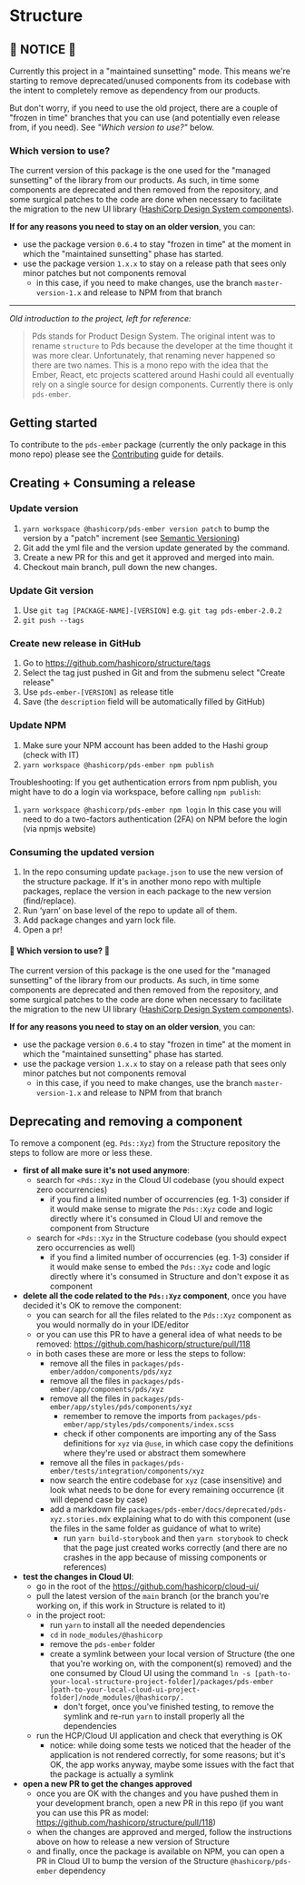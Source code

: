 # Structure

## 🚨 NOTICE 🚨

Currently this project in a "maintained sunsetting" mode. This means we're starting to remove deprecated/unused components from its codebase with the intent to completely remove as dependency from our products.

But don't worry, if you need to use the old project, there are a couple of "frozen in time" branches that you can use (and potentially even release from, if you need). See *"Which version to use?"* below.

### Which version to use?

The current version of this package is the one used for the "managed sunsetting" of the library from our products. As such, in time some components are deprecated and then removed from the repository, and some surgical patches to the code are done when necessary to facilitate the migration to the new UI library ([HashiCorp Design System components](https://github.com/hashicorp/design-system)).

**If for any reasons you need to stay on an older version**, you can:
- use the package version `0.6.4` to stay "frozen in time" at the moment in which the "maintained sunsetting" phase has started.
- use the package version `1.x.x` to stay on a release path that sees only minor patches but not components removal
  - in this case, if you need to make changes, use the branch `master-version-1.x` and release to NPM from that branch

---

*Old introduction to the project, left for reference:*

> Pds stands for Product Design System.  The original intent was to rename `structure` to Pds because the developer at the time thought it was more clear.  Unfortunately, that renaming never happened so there are two names.
> This is a mono repo with the idea that the Ember, React, etc projects scattered around Hashi could all eventually rely on a single source for design components.  Currently there is only `pds-ember`.

## Getting started
To contribute to the `pds-ember` package (currently the only package in this mono repo) please see the [Contributing](packages/pds-ember/CONTRIBUTING.md) guide for details.

## Creating + Consuming a release

### Update version
1. `yarn workspace @hashicorp/pds-ember version patch` to bump the version by a "patch" increment (see [Semantic Versioning](https://semver.org/))
2. Git add the yml file and the version update generated by the command.
3. Create a new PR for this and get it approved and merged into main.
4. Checkout main branch, pull down the new changes.

### Update Git version
1. Use `git tag [PACKAGE-NAME]-[VERSION]` e.g. `git tag pds-ember-2.0.2`
2. `git push --tags`

### Create new release in GitHub
1. Go to https://github.com/hashicorp/structure/tags
2. Select the tag just pushed in Git and from the submenu select "Create release"
3. Use `pds-ember-[VERSION]` as release title
4. Save (the `description` field will be automatically filled by GitHub)

### Update NPM
1. Make sure your NPM account has been added to the Hashi group (check with IT)
2. `yarn workspace @hashicorp/pds-ember npm publish`

Troubleshooting: If you get authentication errors from npm publish, you might have to do a login via workspace, before calling `npm publish`:
1. `yarn workspace @hashicorp/pds-ember npm login`
In this case you will need to do a two-factors authentication (2FA) on NPM before the login (via npmjs website)

### Consuming the updated version
1. In the repo consuming update `package.json` to use the new version of the structure package.  If it's in another mono repo with multiple packages, replace the version in each package to the new version (find/replace).
2. Run ‘yarn’ on base level of the repo to update all of them.
3. Add package changes and yarn lock file.
4. Open a pr!

#### 🚨 Which version to use? 🚨
The current version of this package is the one used for the "managed sunsetting" of the library from our products. As such, in time some components are deprecated and then removed from the repository, and some surgical patches to the code are done when necessary to facilitate the migration to the new UI library ([HashiCorp Design System components](https://github.com/hashicorp/design-system)).

**If for any reasons you need to stay on an older version**, you can:
- use the package version `0.6.4` to stay "frozen in time" at the moment in which the "maintained sunsetting" phase has started.
- use the package version `1.x.x` to stay on a release path that sees only minor patches but not components removal
  - in this case, if you need to make changes, use the branch `master-version-1.x` and release to NPM from that branch
  
## Deprecating and removing a component
 
To remove a component (eg. `Pds::Xyz`) from the Structure repository the steps to follow are more or less these.
- **first of all make sure it's not used anymore**:
  - search for `<Pds::Xyz` in the Cloud UI codebase (you should expect zero occurrencies)
    - if you find a limited number of occurrencies (eg. 1-3) consider if it would make sense to migrate the `Pds::Xyz` code and logic directly where it's consumed in Cloud UI and remove the component from Structure
  - search for `<Pds::Xyz` in the Structure codebase (you should expect zero occurrencies as well)
      - if you find a limited number of occurrencies (eg. 1-3) consider if it would make sense to embed the `Pds::Xyz` code and logic directly where it's consumed in Structure and don't expose it as component
- **delete all the code related to the `Pds::Xyz` component**, once you have decided it's OK to remove the component:
  - you can search for all the files related to the `Pds::Xyz` component as you would normally do in your IDE/editor
  - or you can use this PR to have a general idea of what needs to be removed: https://github.com/hashicorp/structure/pull/118
  - in both cases these are more or less the steps to follow:
    - remove all the files in `packages/pds-ember/addon/components/pds/xyz`
    - remove all the files in `packages/pds-ember/app/components/pds/xyz`
    - remove all the files in `packages/pds-ember/app/styles/pds/components/xyz`
      - remember to remove the imports from `packages/pds-ember/app/styles/pds/components/index.scss`
      - check if other components are importing any of the Sass definitions for `xyz` via `@use`, in which case copy the definitions where they're used or abstract them somewhere
    - remove all the files in `packages/pds-ember/tests/integration/components/xyz`
    - now search the entire codebase for `xyz` (case insensitive) and look what needs to be done for every remaining occurrence (it will depend case by case)
    - add a markdown file `packages/pds-ember/docs/deprecated/pds-xyz.stories.mdx` explaining what to do with this component (use the files in the same folder as guidance of what to write)
      - run `yarn build-storybook` and then `yarn storybook` to check that the page just created works correctly (and there are no crashes in the app because of missing components or references)
- **test the changes in Cloud UI**:
  - go in the root of the https://github.com/hashicorp/cloud-ui/
  - pull the latest version of the `main` branch (or the branch you're working on, if this work in Structure is related to it)
  - in the project root:
    - run `yarn` to install all the needed dependencies
    - `cd` in `node_modules/@hashicorp`
    - remove the `pds-ember` folder
    - create a symlink between your local version of Structure (the one that you're working on, with the component(s) removed) and the one consumed by Cloud UI using the command `ln -s [path-to-your-local-structure-project-folder]/packages/pds-ember [path-to-your-local-cloud-ui-project-folder]/node_modules/@hashicorp/.`
      - don't forget, once you've finished testing, to remove the symlink and re-run `yarn` to install properly all the dependencies
  - run the HCP/Cloud UI application and check that everything is OK
    - notice: while doing some tests we noticed that the header of the application is not rendered correctly, for some reasons; but it's OK, the app works anyway, maybe some issues with the fact that the package is actually a symlink 
- **open a new PR to get the changes approved**
  - once you are OK with the changes and you have pushed them in your development branch, open a new PR in this repo (if you want you can use this PR as model: https://github.com/hashicorp/structure/pull/118)
  - when the changes are approved and merged, follow the instructions above on how to release a new version of Structure
  - and finally, once the package is available on NPM, you can open a PR in Cloud UI to bump the version of the Structure `@hashicorp/pds-ember` dependency
